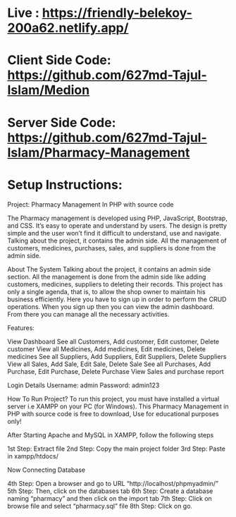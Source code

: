 # Live : https://friendly-belekoy-200a62.netlify.app/

# Client Side Code: https://github.com/627md-Tajul-Islam/Medion

# Server Side Code: https://github.com/627md-Tajul-Islam/Pharmacy-Management

# Setup Instructions: 
Project: Pharmacy Management In PHP with source code

The Pharmacy management is developed using PHP, JavaScript, Bootstrap, and CSS. It’s easy to operate and understand by users. The design is pretty simple and the user won’t find it difficult to understand, use and navigate. Talking about the project, it contains the admin side. All the management of customers, medicines, purchases, sales, and suppliers is done from the admin side.

About The System
Talking about the project, it contains an admin side section. All the management is done from the admin side like adding customers, medicines, suppliers to deleting their records. This project has only a single agenda, that is, to allow the shop owner to maintain his business efficiently. Here you have to sign up in order to perform the CRUD operations. When you sign up then you can view the admin dashboard. From there you can manage all the necessary activities.

Features:

View Dashboard
See all Customers, Add customer, Edit customer, Delete customer
View all Medicines, Add medicines, Edit medicines, Delete medicines
See all Suppliers, Add Suppliers, Edit Suppliers, Delete Suppliers
View all Sales, Add Sale, Edit Sale, Delete Sale
See all Purchases, Add Purchase, Edit Purchase, Delete Purchase
View Sales and purchase report

Login Details
Username: admin
Password: admin123

How To Run Project?
To run this project, you must have installed a virtual server i.e XAMPP on your PC (for Windows). This Pharmacy Management in PHP with source code is free to download, Use for educational purposes only!

After Starting Apache and MySQL in XAMPP, follow the following steps

1st Step: Extract file
2nd Step: Copy the main project folder
3rd Step: Paste in xampp/htdocs/

Now Connecting Database

4th Step: Open a browser and go to URL “http://localhost/phpmyadmin/”
5th Step: Then, click on the databases tab
6th Step: Create a database naming “pharmacy” and then click on the import tab
7th Step: Click on browse file and select “pharmacy.sql” file
8th Step: Click on go.